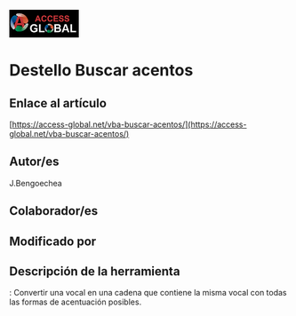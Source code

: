 ﻿![Access-global](/blob/main/Images/Logo1.png)
# Destello Buscar acentos
## Enlace al artículo
[https://access-global.net/vba-buscar-acentos/](https://access-global.net/vba-buscar-acentos/)
## Autor/es
J.Bengoechea
## Colaborador/es

## Modificado por

## Descripción de la herramienta
: Convertir una vocal en una cadena que contiene la misma vocal con todas las formas de acentuación posibles.



